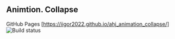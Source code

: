 ## Animtion. Collapse
GitHub Pages [https://iigor2022.github.io/ahj_animation_collapse/]
![Build status](https://img.shields.io/github/actions/workflow/status/iIgor2022/ahj_animation_collapse/web.yml)